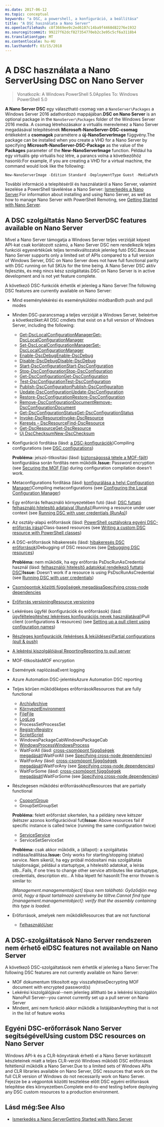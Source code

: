 ```yaml
---
ms.date: 2017-06-12
ms.topic: conceptual
keywords: "a DSC, a powershell, a konfiguráció, a beállítása"
title: "A DSC használata a Nano Server"
ms.openlocfilehash: c8f3669ee9c2ed6107c14ba9f4460d82276e1932
ms.sourcegitcommit: 99227f62dcf827354770eb2c3e95c5cf6a3118b4
ms.translationtype: MT
ms.contentlocale: hu-HU
ms.lasthandoff: 03/15/2018
---
```

# <a name="using-dsc-on-nano-server"></a><span data-ttu-id="666dd-103">A DSC használata a Nano Server</span><span class="sxs-lookup"><span data-stu-id="666dd-103">Using DSC on Nano Server</span></span>

> <span data-ttu-id="666dd-104">Vonatkozik: A Windows PowerShell 5.0</span><span class="sxs-lookup"><span data-stu-id="666dd-104">Applies To: Windows PowerShell 5.0</span></span>

<span data-ttu-id="666dd-105">**A Nano Server DSC** egy választható csomag van a `NanoServer\Packages` a Windows Server 2016 adathordozó mappájában.</span><span class="sxs-lookup"><span data-stu-id="666dd-105">**DSC on Nano Server** is an optional package in the `NanoServer\Packages` folder of the Windows Server 2016 media.</span></span> <span data-ttu-id="666dd-106">A csomag létrehozásakor a virtuális merevlemez a Nano Server megadásával telepítésének **Microsoft-NanoServer-DSC-csomag** értékeként a **csomagok** paramétere a **új-NanoServerImage**  függvény.</span><span class="sxs-lookup"><span data-stu-id="666dd-106">The package can be installed when you create a VHD for a Nano Server by specifying **Microsoft-NanoServer-DSC-Package** as the value of the **Packages** parameter of the **New-NanoServerImage** function.</span></span> <span data-ttu-id="666dd-107">Például ha egy virtuális gép virtuális hoz létre, a parancs volna a következőhöz hasonló:</span><span class="sxs-lookup"><span data-stu-id="666dd-107">For example, if you are creating a VHD for a virtual machine, the command would look like the following:</span></span>

```powershell
New-NanoServerImage -Edition Standard -DeploymentType Guest -MediaPath f:\ -BasePath .\Base -TargetPath .\Nano1\Nano.vhd -ComputerName Nano1 -Packages Microsoft-NanoServer-DSC-Package
```

<span data-ttu-id="666dd-108">További információ a telepítéséről és használatáról a Nano Server, valamint kezelése a PowerShell távelérése a Nano Server: [Ismerkedés a Nano Server](https://technet.microsoft.com/library/mt126167.aspx).</span><span class="sxs-lookup"><span data-stu-id="666dd-108">For information about installing and using Nano Server, as well as how to manage Nano Server with PowerShell Remoting, see [Getting Started with Nano Server](https://technet.microsoft.com/library/mt126167.aspx).</span></span>


## <a name="dsc-features-available-on-nano-server"></a><span data-ttu-id="666dd-109">A DSC szolgáltatás Nano Server</span><span class="sxs-lookup"><span data-stu-id="666dd-109">DSC features available on Nano Server</span></span>

 <span data-ttu-id="666dd-110">Mivel a Nano Server támogatja a Windows Server teljes verzióját képest API-kat csak korlátozott számú, a Nano Server DSC nem rendelkezik teljes funkciói egyenértékűek teljes termékváltozatok jelenleg futó DSC.</span><span class="sxs-lookup"><span data-stu-id="666dd-110">Because Nano Server supports only a limited set of APIs compared to a full version of Windows Server, DSC on Nano Server does not have full functional parity with DSC running on full SKUs for the time being.</span></span> <span data-ttu-id="666dd-111">A Nano Server DSC aktív fejlesztés, és még nincs kész szolgáltatás.</span><span class="sxs-lookup"><span data-stu-id="666dd-111">DSC on Nano Server is in active development and is not yet feature complete.</span></span>
 
 <span data-ttu-id="666dd-112">A következő DSC-funkciók érhetők el jelenleg a Nano Server:</span><span class="sxs-lookup"><span data-stu-id="666dd-112">The following DSC features are currently available on Nano Server:</span></span> 


* <span data-ttu-id="666dd-113">Mind eseménylekérési és eseményküldési módban</span><span class="sxs-lookup"><span data-stu-id="666dd-113">Both push and pull modes</span></span>

* <span data-ttu-id="666dd-114">Minden DSC-parancsmag a teljes verzióját a Windows Server, beleértve a következőket:</span><span class="sxs-lookup"><span data-stu-id="666dd-114">All DSC cmdlets that exist on a full version of Windows Server, including the following:</span></span> 
  * [<span data-ttu-id="666dd-115">Get-DscLocalConfigurationManager</span><span class="sxs-lookup"><span data-stu-id="666dd-115">Get-DscLocalConfigurationManager</span></span>](https://technet.microsoft.com/library/dn407378.aspx)
  * [<span data-ttu-id="666dd-116">Set-DscLocalConfigurationManager</span><span class="sxs-lookup"><span data-stu-id="666dd-116">Set-DscLocalConfigurationManager</span></span>](https://technet.microsoft.com/library/dn521621.aspx)     
  * [<span data-ttu-id="666dd-117">Enable-DscDebug</span><span class="sxs-lookup"><span data-stu-id="666dd-117">Enable-DscDebug</span></span>](https://technet.microsoft.com/en-us/library/mt517870.aspx)
  * [<span data-ttu-id="666dd-118">Disable-DscDebug</span><span class="sxs-lookup"><span data-stu-id="666dd-118">Disable-DscDebug</span></span>](https://technet.microsoft.com/en-us/library/mt517872.aspx)       
  * [<span data-ttu-id="666dd-119">Start-DscConfiguration</span><span class="sxs-lookup"><span data-stu-id="666dd-119">Start-DscConfiguration</span></span>](https://technet.microsoft.com/en-us/library/dn521623.aspx)
  * [<span data-ttu-id="666dd-120">Stop-DscConfiguration</span><span class="sxs-lookup"><span data-stu-id="666dd-120">Stop-DscConfiguration</span></span>](https://technet.microsoft.com/en-us/library/mt143542.aspx)
  * [<span data-ttu-id="666dd-121">Get-DscConfiguration</span><span class="sxs-lookup"><span data-stu-id="666dd-121">Get-DscConfiguration</span></span>](https://technet.microsoft.com/en-us/library/dn407379.aspx)
  * [<span data-ttu-id="666dd-122">Test-DscConfiguration</span><span class="sxs-lookup"><span data-stu-id="666dd-122">Test-DscConfiguration</span></span>](https://technet.microsoft.com/en-us/library/dn407382.aspx)      
  * [<span data-ttu-id="666dd-123">Publish-DscConfiguraiton</span><span class="sxs-lookup"><span data-stu-id="666dd-123">Publish-DscConfiguraiton</span></span>](https://technet.microsoft.com/en-us/library/mt517875.aspx) 
  * [<span data-ttu-id="666dd-124">Update-DscConfiguration</span><span class="sxs-lookup"><span data-stu-id="666dd-124">Update-DscConfiguration</span></span>](https://technet.microsoft.com/en-us/library/mt143541.aspx)
  * [<span data-ttu-id="666dd-125">Restore-DscConfiguration</span><span class="sxs-lookup"><span data-stu-id="666dd-125">Restore-DscConfiguration</span></span>](https://technet.microsoft.com/en-us/library/dn407383.aspx)
  * [<span data-ttu-id="666dd-126">Remove-DscConfigurationDocument</span><span class="sxs-lookup"><span data-stu-id="666dd-126">Remove-DscConfigurationDocument</span></span>](https://technet.microsoft.com/en-us/library/mt143544.aspx)
  * [<span data-ttu-id="666dd-127">Get-DscConfigurationStatus</span><span class="sxs-lookup"><span data-stu-id="666dd-127">Get-DscConfigurationStatus</span></span>](https://technet.microsoft.com/en-us/library/mt517868.aspx)
  * [<span data-ttu-id="666dd-128">Invoke-DscResource</span><span class="sxs-lookup"><span data-stu-id="666dd-128">Invoke-DscResource</span></span>](https://technet.microsoft.com/en-us/library/mt517869.aspx)
  * [<span data-ttu-id="666dd-129">Keresés – DscResource</span><span class="sxs-lookup"><span data-stu-id="666dd-129">Find-DscResource</span></span>](https://technet.microsoft.com/en-us/library/mt517874.aspx)
  * [<span data-ttu-id="666dd-130">Get-DscResource</span><span class="sxs-lookup"><span data-stu-id="666dd-130">Get-DscResource</span></span>](https://technet.microsoft.com/en-us/library/dn521625.aspx)
  * [<span data-ttu-id="666dd-131">Új DscChecksum</span><span class="sxs-lookup"><span data-stu-id="666dd-131">New-DscChecksum</span></span>](https://technet.microsoft.com/en-us/library/dn521622.aspx)    

* <span data-ttu-id="666dd-132">Konfiguráció fordítása (lásd: [a DSC-konfigurációk](configurations.md))</span><span class="sxs-lookup"><span data-stu-id="666dd-132">Compiling configurations (see [DSC configurations](configurations.md))</span></span>

  <span data-ttu-id="666dd-133">**Probléma:** jelszó-titkosítási (lásd: [biztonságossá tétele a MOF-fájlt](securemof.md)) konfigurálása során fordítás nem működik.</span><span class="sxs-lookup"><span data-stu-id="666dd-133">**Issue:** Password encryption (see [Securing the MOF File](securemof.md)) during configuration compilation doesn't work.</span></span>

* <span data-ttu-id="666dd-134">Metaconfigurations fordítása (lásd: [konfigurálása a helyi Configuration Manager](metaConfig.md))</span><span class="sxs-lookup"><span data-stu-id="666dd-134">Compiling metaconfigurations (see [Configuring the Local Configuration Manager](metaConfig.md))</span></span>

* <span data-ttu-id="666dd-135">Egy erőforrás felhasználó környezetében futó (lásd: [DSC futtató felhasználó hitelesítő adataival (RunAs)](runAsUser.md))</span><span class="sxs-lookup"><span data-stu-id="666dd-135">Running a resource under user context (see [Running DSC with user credentials (RunAs)](runAsUser.md))</span></span>

* <span data-ttu-id="666dd-136">Az osztály-alapú erőforrások (lásd: [PowerShell osztályokra egyéni DSC-erőforrás írása](authoringResourceClass.md))</span><span class="sxs-lookup"><span data-stu-id="666dd-136">Class-based resources (see [Writing a custom DSC resource with PowerShell classes](authoringResourceClass.md))</span></span>

* <span data-ttu-id="666dd-137">A DSC-erőforrások hibakeresés (lásd: [hibakeresés DSC erőforrások](debugresource.md))</span><span class="sxs-lookup"><span data-stu-id="666dd-137">Debugging of DSC resources (see [Debugging DSC resources](debugresource.md))</span></span>
  
  <span data-ttu-id="666dd-138">**Probléma:** nem működik, ha egy erőforrás PsDscRunAsCredential használ (lásd: [felhasználói hitelesítő adatokkal rendelkező futtató DSC](runAsUser.md))</span><span class="sxs-lookup"><span data-stu-id="666dd-138">**Issue:** Doesn't work if a resource is using PsDscRunAsCredential (see [Running DSC with user credentials](runAsUser.md))</span></span>

* [<span data-ttu-id="666dd-139">Csomópontok közötti függőségek megadása</span><span class="sxs-lookup"><span data-stu-id="666dd-139">Specifying cross-node dependencies</span></span>](crossNodeDependencies.md) 

* [<span data-ttu-id="666dd-140">Erőforrás versioning</span><span class="sxs-lookup"><span data-stu-id="666dd-140">Resource versioning</span></span>](sxsResource.md)

* <span data-ttu-id="666dd-141">Lekéréses ügyfél (konfigurációk és erőforrások) (lásd: [ügyféltelepítéshez lekéréses konfigurációs nevek használatával](pullClientConfigNames.md))</span><span class="sxs-lookup"><span data-stu-id="666dd-141">Pull client (configurations & resources) (see [Setting up a pull client using configuration names](pullClientConfigNames.md))</span></span>

* [<span data-ttu-id="666dd-142">Részleges konfigurációk (lekéréses & leküldéses)</span><span class="sxs-lookup"><span data-stu-id="666dd-142">Partial configurations (pull & push)</span></span>](partialConfigs.md)

* [<span data-ttu-id="666dd-143">A lekérési kiszolgálójával Reporting</span><span class="sxs-lookup"><span data-stu-id="666dd-143">Reporting to pull server</span></span>](reportServer.md) 

* <span data-ttu-id="666dd-144">MOF-titkosítás</span><span class="sxs-lookup"><span data-stu-id="666dd-144">MOF encryption</span></span>

* <span data-ttu-id="666dd-145">Események naplózása</span><span class="sxs-lookup"><span data-stu-id="666dd-145">Event logging</span></span>

* <span data-ttu-id="666dd-146">Azure Automation DSC-jelentés</span><span class="sxs-lookup"><span data-stu-id="666dd-146">Azure Automation DSC reporting</span></span>

* <span data-ttu-id="666dd-147">Teljes körűen működőképes erőforrások</span><span class="sxs-lookup"><span data-stu-id="666dd-147">Resources that are fully functional</span></span>
  * [<span data-ttu-id="666dd-148">Archív</span><span class="sxs-lookup"><span data-stu-id="666dd-148">Archive</span></span>](archiveResource.md)
  * [<span data-ttu-id="666dd-149">Környezet</span><span class="sxs-lookup"><span data-stu-id="666dd-149">Environment</span></span>](environmentResource.md)
  * [<span data-ttu-id="666dd-150">File</span><span class="sxs-lookup"><span data-stu-id="666dd-150">File</span></span>](fileResource.md)
  * [<span data-ttu-id="666dd-151">Log</span><span class="sxs-lookup"><span data-stu-id="666dd-151">Log</span></span>](logResource.md)
  * <span data-ttu-id="666dd-152">ProcessSet</span><span class="sxs-lookup"><span data-stu-id="666dd-152">ProcessSet</span></span>
  * [<span data-ttu-id="666dd-153">Registry</span><span class="sxs-lookup"><span data-stu-id="666dd-153">Registry</span></span>](registryResource.md)
  * [<span data-ttu-id="666dd-154">Script</span><span class="sxs-lookup"><span data-stu-id="666dd-154">Script</span></span>](scriptResource.md)
  * <span data-ttu-id="666dd-155">WindowsPackageCab</span><span class="sxs-lookup"><span data-stu-id="666dd-155">WindowsPackageCab</span></span>
  * [<span data-ttu-id="666dd-156">WindowsProcess</span><span class="sxs-lookup"><span data-stu-id="666dd-156">WindowsProcess</span></span>](windowsProcessResource.md)
  * <span data-ttu-id="666dd-157">WaitForAll (lásd: [cross-csomópont függőségek megadását](crossNodeDependencies.md))</span><span class="sxs-lookup"><span data-stu-id="666dd-157">WaitForAll (see [Specifying cross-node dependencies](crossNodeDependencies.md))</span></span>
  * <span data-ttu-id="666dd-158">WaitForAny (lásd: [cross-csomópont függőségek megadását](crossNodeDependencies.md))</span><span class="sxs-lookup"><span data-stu-id="666dd-158">WaitForAny (see [Specifying cross-node dependencies](crossNodeDependencies.md))</span></span>
  * <span data-ttu-id="666dd-159">WaitForSome (lásd: [cross-csomópont függőségek megadását](crossNodeDependencies.md))</span><span class="sxs-lookup"><span data-stu-id="666dd-159">WaitForSome (see [Specifying cross-node dependencies](crossNodeDependencies.md))</span></span>

* <span data-ttu-id="666dd-160">Részlegesen működési erőforrásokhoz</span><span class="sxs-lookup"><span data-stu-id="666dd-160">Resources that are partially functional</span></span>
  * [<span data-ttu-id="666dd-161">Csoport</span><span class="sxs-lookup"><span data-stu-id="666dd-161">Group</span></span>](groupResource.md)
  * <span data-ttu-id="666dd-162">GroupSet</span><span class="sxs-lookup"><span data-stu-id="666dd-162">GroupSet</span></span>
  
  <span data-ttu-id="666dd-163">**Probléma:** felett erőforrást sikertelen, ha a példány neve kétszer (kétszer azonos konfigurációval fut)</span><span class="sxs-lookup"><span data-stu-id="666dd-163">**Issue:** Above resources fail if specific instance is called twice (running the same configuration twice)</span></span>
  
  * [<span data-ttu-id="666dd-164">Service</span><span class="sxs-lookup"><span data-stu-id="666dd-164">Service</span></span>](serviceResource.md)
  * <span data-ttu-id="666dd-165">ServiceSet</span><span class="sxs-lookup"><span data-stu-id="666dd-165">ServiceSet</span></span>
  
  <span data-ttu-id="666dd-166">**Probléma:** csak akkor működik, a (állapot): a szolgáltatás indítása/leállítása.</span><span class="sxs-lookup"><span data-stu-id="666dd-166">**Issue:** Only works for starting/stopping (status) service.</span></span> <span data-ttu-id="666dd-167">Nem sikerül, ha egy próbál módosítani más szolgáltatás tulajdonságai, például a startuptype, a hitelesítő adatokat, a leírás stb...</span><span class="sxs-lookup"><span data-stu-id="666dd-167">Fails, if one tries to change other service attributes like startuptype, credentials, description etc..</span></span> <span data-ttu-id="666dd-168">A hiba lépett fel hasonlít:</span><span class="sxs-lookup"><span data-stu-id="666dd-168">The error thrown is similar to:</span></span>
  
  <span data-ttu-id="666dd-169">*[Management.managementobject] típus nem található: Győződjön meg arról, hogy a típust tartalmazó szerelvény be töltve.*</span><span class="sxs-lookup"><span data-stu-id="666dd-169">*Cannot find type [management.managementobject]: verify that the assembly containing this type is loaded.*</span></span>
  
* <span data-ttu-id="666dd-170">Erőforrások, amelyek nem működik</span><span class="sxs-lookup"><span data-stu-id="666dd-170">Resources that are not functional</span></span>
  * [<span data-ttu-id="666dd-171">Felhasználó</span><span class="sxs-lookup"><span data-stu-id="666dd-171">User</span></span>](userResource.md)
  

## <a name="dsc-features-not-available-on-nano-server"></a><span data-ttu-id="666dd-172">A DSC-szolgáltatások Nano Server rendszeren nem érhető el</span><span class="sxs-lookup"><span data-stu-id="666dd-172">DSC features not available on Nano Server</span></span>

<span data-ttu-id="666dd-173">A következő DSC-szolgáltatások nem érhetők el jelenleg a Nano Server:</span><span class="sxs-lookup"><span data-stu-id="666dd-173">The following DSC features are not currently available on Nano Server:</span></span>

* <span data-ttu-id="666dd-174">MOF dokumentum titkosított egy visszafejtése</span><span class="sxs-lookup"><span data-stu-id="666dd-174">Decrypting MOF document with encrypted password(s)</span></span> 
* <span data-ttu-id="666dd-175">Lekérési kiszolgálójával--nem jelenleg állítható be a lekérési kiszolgálón Nano</span><span class="sxs-lookup"><span data-stu-id="666dd-175">Pull Server--you cannot currently set up a pull server on Nano Server</span></span>
* <span data-ttu-id="666dd-176">Mindent, ami nem funkció akkor működik a listájában</span><span class="sxs-lookup"><span data-stu-id="666dd-176">Anything that is not in the list of feature works</span></span>

## <a name="using-custom-dsc-resources-on-nano-server"></a><span data-ttu-id="666dd-177">Egyéni DSC-erőforrások Nano Server segítségével</span><span class="sxs-lookup"><span data-stu-id="666dd-177">Using custom DSC resources on Nano Server</span></span>
 
<span data-ttu-id="666dd-178">Windows API-k és a CLR-könyvtárak érhető el a Nano Server korlátozott készleteinek miatt a teljes CLR-verzió Windows működő DSC erőforrások feltétlenül működik a Nano Server.</span><span class="sxs-lookup"><span data-stu-id="666dd-178">Due to a limited sets of Windows APIs and CLR libraries available on Nano Server, DSC resources that work on the full CLR version of Windows do not necessarily work on Nano Server.</span></span> <span data-ttu-id="666dd-179">Fejezze be a végpontok közötti tesztelése előtt DSC egyéni erőforrások telepítése éles környezetben.</span><span class="sxs-lookup"><span data-stu-id="666dd-179">Complete end-to-end testing before deploying any DSC custom resources to a production environment.</span></span>

## <a name="see-also"></a><span data-ttu-id="666dd-180">Lásd még:</span><span class="sxs-lookup"><span data-stu-id="666dd-180">See Also</span></span>
- [<span data-ttu-id="666dd-181">Ismerkedés a Nano Server</span><span class="sxs-lookup"><span data-stu-id="666dd-181">Getting Started with Nano Server</span></span>](https://technet.microsoft.com/library/mt126167.aspx)

